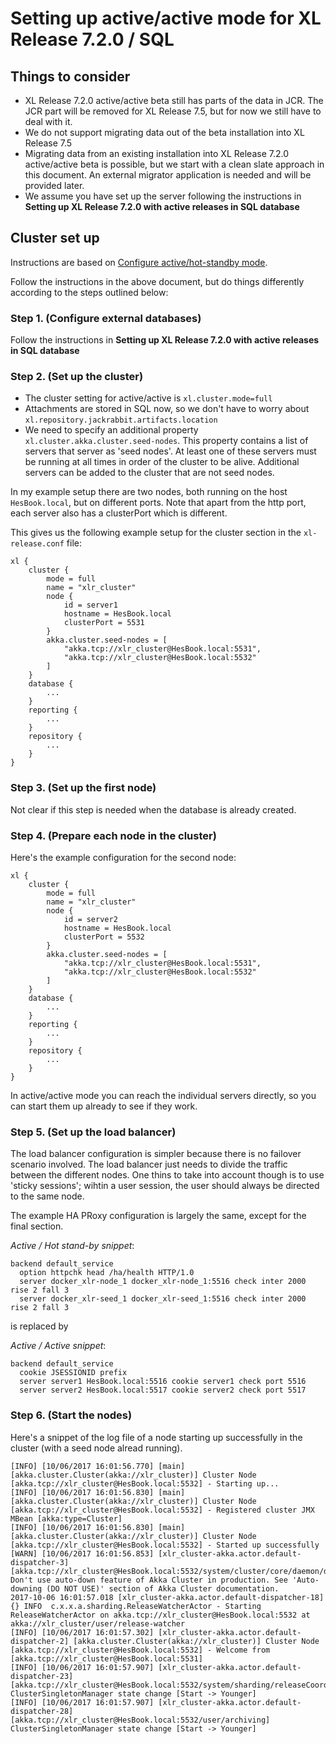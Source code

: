# Setting up active/active mode for XL Release 7.2.0 / SQL

## Things to consider

* XL Release 7.2.0 active/active beta still has parts of the data in JCR. The JCR part will be removed for XL Release 7.5, but for now we still have to deal with it.
* We do not support migrating data out of the beta installation into XL Release 7.5
* Migrating data from an existing installation into XL Release 7.2.0 active/active beta is possible, but we start with a clean slate approach in this document. An external migrator application is needed and will be provided later.
* We assume you have set up the server following the instructions in **Setting up XL Release 7.2.0 with active releases in SQL database**


## Cluster set up

Instructions are based on [Configure active/hot-standby mode](https://docs.xebialabs.com/xl-release/how-to/configure-active-hot-standby.html). 

Follow the instructions in the above document, but do things differently according to the steps outlined below:

### Step 1. (Configure external databases)

Follow the instructions in  **Setting up XL Release 7.2.0 with active releases in SQL database** 

### Step 2. (Set up the cluster)

* The cluster setting for active/active is `xl.cluster.mode=full`
* Attachments are stored in SQL now, so we don't have to worry about `xl.repository.jackrabbit.artifacts.location`
* We need to specify an additional property `xl.cluster.akka.cluster.seed-nodes`. This property contains a list of servers that server as 'seed nodes'. At least one of these servers must be running at all times in order of the cluster to be alive. Additional servers can be added to the cluster that are not seed nodes. 

In my example setup there are two nodes, both running on the host `HesBook.local`, but on different ports. Note that apart from the http port, each server also has a clusterPort which is different.

This gives us the following example setup for the cluster section in the `xl-release.conf` file:

```
xl {
    cluster {
        mode = full
        name = "xlr_cluster"
        node {
            id = server1
            hostname = HesBook.local
            clusterPort = 5531		
        }
        akka.cluster.seed-nodes = [
            "akka.tcp://xlr_cluster@HesBook.local:5531",
            "akka.tcp://xlr_cluster@HesBook.local:5532"
        ]
    }
    database {
        ...
    }
    reporting {
        ...
    }
    repository {
        ...
    }
}
```



### Step 3. (Set up the first node)

Not clear if this step is needed when the database is already created.

### Step 4. (Prepare each node in the cluster)

Here's the example configuration for the second node:

```
xl {
    cluster {
        mode = full
        name = "xlr_cluster"
        node {
            id = server2
            hostname = HesBook.local
            clusterPort = 5532
        }
        akka.cluster.seed-nodes = [
            "akka.tcp://xlr_cluster@HesBook.local:5531",
            "akka.tcp://xlr_cluster@HesBook.local:5532"
        ]
    }
    database {
        ...
    }
    reporting {
        ...
    }
    repository {
        ...
    }
}
```

In active/active mode you can reach the individual servers directly, so you can start them up already to see if they work.

### Step 5. (Set up the load balancer)

The load balancer configuration is simpler because there is no failover scenario involved. The load balancer just needs to divide the traffic between the different nodes. One thins to take into account though is to use 'sticky sessions'; wihtin a user session, the user should always be directed to the same node.

The example HA PRoxy configuration is largely the same, except for the final section.

*Active / Hot stand-by snippet*:

```
backend default_service
  option httpchk head /ha/health HTTP/1.0
  server docker_xlr-node_1 docker_xlr-node_1:5516 check inter 2000 rise 2 fall 3
  server docker_xlr-seed_1 docker_xlr-seed_1:5516 check inter 2000 rise 2 fall 3
```

is replaced by

*Active / Active snippet*:

```
backend default_service
  cookie JSESSIONID prefix
  server server1 HesBook.local:5516 cookie server1 check port 5516
  server server2 HesBook.local:5517 cookie server2 check port 5517
```

### Step 6. (Start the nodes)

Here's a snippet of the log file of a node starting up successfully in the cluster (with a seed node alread running).

```
[INFO] [10/06/2017 16:01:56.770] [main] [akka.cluster.Cluster(akka://xlr_cluster)] Cluster Node [akka.tcp://xlr_cluster@HesBook.local:5532] - Starting up...
[INFO] [10/06/2017 16:01:56.830] [main] [akka.cluster.Cluster(akka://xlr_cluster)] Cluster Node [akka.tcp://xlr_cluster@HesBook.local:5532] - Registered cluster JMX MBean [akka:type=Cluster]
[INFO] [10/06/2017 16:01:56.830] [main] [akka.cluster.Cluster(akka://xlr_cluster)] Cluster Node [akka.tcp://xlr_cluster@HesBook.local:5532] - Started up successfully
[WARN] [10/06/2017 16:01:56.853] [xlr_cluster-akka.actor.default-dispatcher-3] [akka.tcp://xlr_cluster@HesBook.local:5532/system/cluster/core/daemon/downingProvider] Don't use auto-down feature of Akka Cluster in production. See 'Auto-downing (DO NOT USE)' section of Akka Cluster documentation.
2017-10-06 16:01:57.018 [xlr_cluster-akka.actor.default-dispatcher-18] {} INFO  c.x.x.a.sharding.ReleaseWatcherActor - Starting ReleaseWatcherActor on akka.tcp://xlr_cluster@HesBook.local:5532 at akka://xlr_cluster/user/release-watcher
[INFO] [10/06/2017 16:01:57.302] [xlr_cluster-akka.actor.default-dispatcher-2] [akka.cluster.Cluster(akka://xlr_cluster)] Cluster Node [akka.tcp://xlr_cluster@HesBook.local:5532] - Welcome from [akka.tcp://xlr_cluster@HesBook.local:5531]
[INFO] [10/06/2017 16:01:57.907] [xlr_cluster-akka.actor.default-dispatcher-23] [akka.tcp://xlr_cluster@HesBook.local:5532/system/sharding/releaseCoordinator] ClusterSingletonManager state change [Start -> Younger]
[INFO] [10/06/2017 16:01:57.907] [xlr_cluster-akka.actor.default-dispatcher-28] [akka.tcp://xlr_cluster@HesBook.local:5532/user/archiving] ClusterSingletonManager state change [Start -> Younger]
```

